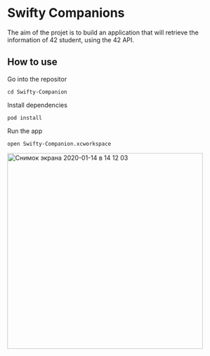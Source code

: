 # Swifty Companions

The aim of the projet is to build an application that will retrieve the information of 42 student, using the 42 API.

## How to use

Go into the repositor
```
cd Swifty-Companion
```

Install dependencies
```
pod install
```

Run the app
```
open Swifty-Companion.xcworkspace
```
<img width="445" alt="Снимок экрана 2020-01-14 в 14 12 03" src="https://i.imgur.com/cKFrj0X.mp4">
